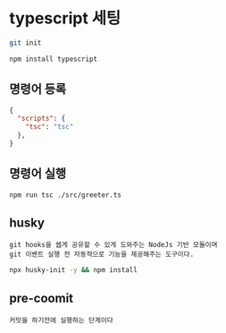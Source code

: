 # typescript 세팅

```bash
git init
```

```bash
npm install typescript
```

## 명령어 등록
```json
{
  "scripts": {
    "tsc": "tsc"
  },
}
```

## 명령어 실행

```bash
npm run tsc ./src/greeter.ts
```

## husky
```
git hooks을 쉡게 공유할 수 있게 도와주는 NodeJs 기반 모듈이며  
git 이벤트 실행 전 자동적으로 기능을 제공해주는 도구이다.
```

```bash
npx husky-init -y && npm install
```

## pre-coomit
```
커밋을 하기전에 실행하는 단계이다
```